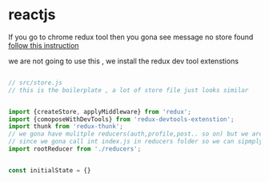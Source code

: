 # reactjs


If you go to chrome redux tool then you gona see message no store found [follow this instruction](https://github.com/zalmoxisus/redux-devtools-extension#usage "follow this instruction")



we are not going to use this ,  we install the redux dev tool extenstions



```javascript

// src/store.js
// this is the boilerplate , a lot of store file just looks similar


import {createStore, applyMiddleware} from 'redux';
import {comoposeWithDevTools} from 'redux-devtools-extenstion';
import thunk from 'redux-thunk';
// we gona have mulitple reducers(auth,profile,post.. so on) but we are gonna combine them in root reducers
// since we gona call int index.js in reducers folder so we can sipmply import as './reducers'
import rootReducer from './reducers';


const initialState = {}





```
